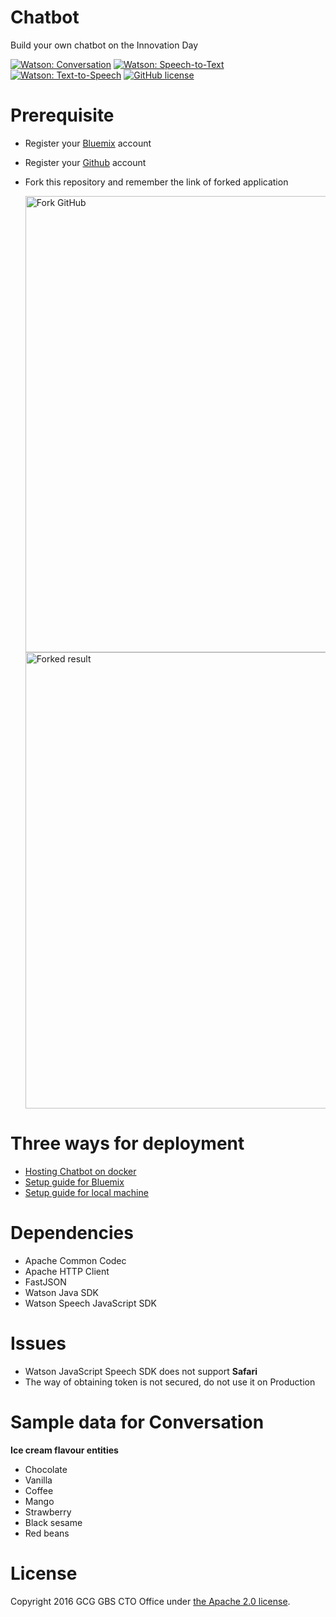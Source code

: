 # Chatbot
Build your own chatbot on the Innovation Day

[![Watson: Conversation](https://img.shields.io/badge/watson-conversation-5596e6.svg?style=flat)](https://github.com/CognitiveBuild/Chatbot)
[![Watson: Speech-to-Text](https://img.shields.io/badge/watson-speech--to--text-994fd7.svg?style=flat)](https://github.com/CognitiveBuild/Chatbot)
[![Watson: Text-to-Speech](https://img.shields.io/badge/watson-text--to--speech-994fd7.svg?style=flat)](https://github.com/CognitiveBuild/Chatbot)
[![GitHub license](https://img.shields.io/badge/license-Apache%202-blue.svg)](https://raw.githubusercontent.com/CognitiveBuild/Chatbot/master/LICENSE)

# Prerequisite
* Register your [Bluemix](https://bluemix.net) account
* Register your [Github](https://github.com) account 
* Fork this repository and remember the link of forked application

	<img width="730" alt="Fork GitHub" src="https://cloud.githubusercontent.com/assets/1511528/20171945/01edad1a-a76e-11e6-83ed-3cd0245ae2d2.png">

	<img width="730" alt="Forked result" src="https://cloud.githubusercontent.com/assets/1511528/20475569/7f60d6cc-b007-11e6-870b-87ae0d7b238f.png">

# Three ways for deployment

- [Hosting Chatbot on docker](docs/DOCKER.md)
- [Setup guide for Bluemix](docs/BLUEMIX.md)
- [Setup guide for local machine](docs/LOCAL.md)

# Dependencies
* Apache Common Codec
* Apache HTTP Client
* FastJSON
* Watson Java SDK
* Watson Speech JavaScript SDK

# Issues
* Watson JavaScript Speech SDK does not support **Safari**
* The way of obtaining token is not secured, do not use it on Production

# Sample data for Conversation

**Ice cream flavour entities**
* Chocolate
* Vanilla
* Coffee
* Mango
* Strawberry
* Black sesame
* Red beans

# License
Copyright 2016 GCG GBS CTO Office under [the Apache 2.0 license](LICENSE).
